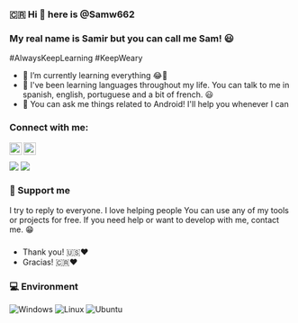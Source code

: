 ### 🇨🇷 Hi 🍃 here is @Samw662
### My real name is Samir but you can call me Sam! 😃
#AlwaysKeepLearning
#KeepWeary

- 🌱 I’m currently learning everything 😂🙈
- 🌟 I've been learning languages ​throughout my life. You can talk to me in spanish, english, portuguese and a bit of french. 😃
- 💬 You can ask me things related to Android! I'll help you whenever I can


### Connect with me:

[<img align="left" alt="Samw662 | Telegram" width="22px" src="https://cdn.jsdelivr.net/npm/simple-icons@v3/icons/telegram.svg" />][telegram]
[<img align="left" alt="Samw662 | Gmail" width="22px" src="https://cdn.jsdelivr.net/npm/simple-icons@v3/icons/gmail.svg" />][gmail]

<br />
<br />


<img src = "https://github-readme-stats.vercel.app/api?username=Samw662&&show_icons=true&title_color=ffffff&icon_color=bb2acf&text_color=daf7dc&bg_color=151515">
<img src = "https://github-readme-stats.vercel.app/api/top-langs/?username=Samw662&langs_count=8&theme=blue-green">

### :smiling_face_with_three_hearts: Support me

I try to reply to everyone. I love helping people
You can use any of my tools or projects for free. If you need help or want to develop with me, contact me. 😁

###

- Thank you! :us::heart:
- Gracias! :costa_rica::heart:

</details>

[gmail]: https://amadorsamir307@gmail.com
[telegram]: https://t.me/samw662

### 💻 Environment
![Windows](https://img.shields.io/badge/Windows%2011-00BBFF?style=flat-square&logo=Windows&logoColor=ffffff)
![Linux](https://img.shields.io/badge/Linux-Mint%2000BBFF?style=flat-square&logo=Linux&logoColor=ffffff)
![Ubuntu](https://img.shields.io/badge/Ubuntu-ED9121?style=flat-square&logo=Ubuntu&logoColor=ffffff)
